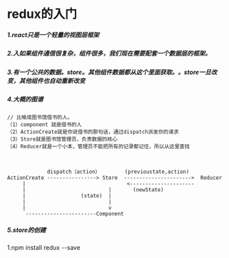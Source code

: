 # redux的入门

##### 1.react只是一个轻量的视图层框架

##### 2.入如果组件通信很复杂，组件很多，我们现在需要配套一个数据层的框架。

##### 3.有一个公共的数据。store。其他组件数据都从这个里面获取。。store一旦改变，其他组件也自动重新改变

##### 4.大概的图谱
```
// 比喻成图书馆借书的人。
（1）component 就是借书的人
（2）ActionCreate就是你说借书的那句话，通过dispatch派发你的请求
（3）Store就是图书馆管理员，负责数据的核心
（4）Reducer就是一个小本，管理员不能把所有的记录都记住，所以从这里查找



             dispatch（action）        (previoustate,action)
ActionCreate ----------------> Store  ---------------------->  Reducer
     |                                 <---------------------
     |                           |       (newState)
     |                  (state)  |
     |                           |
     |                           v
      -----------------------Component
```

##### 5.store的创建

1.npm install redux --save